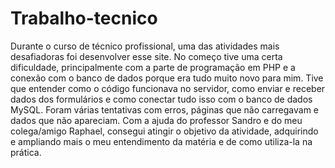 # Trabalho-tecnico
Durante o curso de técnico profissional, uma das atividades mais desafiadoras foi desenvolver esse site. No começo tive uma certa dificuldade, principalmente com a parte de programação em PHP e a conexão com o banco de dados porque era tudo muito novo para mim. Tive que entender como o código funcionava no servidor, como enviar e receber dados dos formulários e como conectar tudo isso com o banco de dados MySQL. Foram várias tentativas com erros, páginas que não carregavam e dados que não apareciam. Com a ajuda do professor Sandro e do meu colega/amigo Raphael, consegui atingir o objetivo da atividade, adquirindo e ampliando mais o meu entendimento da matéria e de como utiliza-la na prática.
